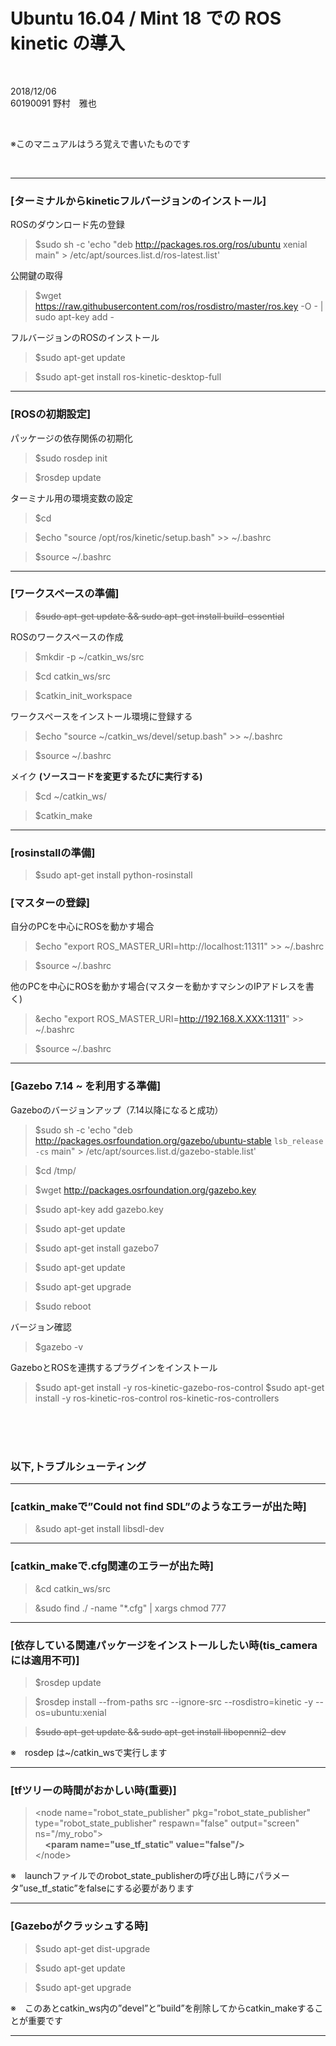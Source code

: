 # Ubuntu 16.04 / Mint 18 での ROS kinetic の導入  

<br />

2018/12/06  
60190091 野村　雅也  

<br />

※このマニュアルはうろ覚えで書いたものです

<br />

---

### [ターミナルからkineticフルバージョンのインストール]

ROSのダウンロード先の登録
> $sudo sh -c 'echo "deb http://packages.ros.org/ros/ubuntu xenial main" > /etc/apt/sources.list.d/ros-latest.list' 

公開鍵の取得
> $wget https://raw.githubusercontent.com/ros/rosdistro/master/ros.key -O - | sudo apt-key add - 

フルバージョンのROSのインストール
> $sudo apt-get update 

> $sudo apt-get install ros-kinetic-desktop-full  

---

### [ROSの初期設定]

パッケージの依存関係の初期化
> $sudo rosdep init

> $rosdep update

ターミナル用の環境変数の設定
> $cd

> $echo "source /opt/ros/kinetic/setup.bash" >> ~/.bashrc  

> $source ~/.bashrc

---

### [ワークスペースの準備]

> ~~$sudo apt-get update && sudo apt-get install build-essential~~

ROSのワークスペースの作成
> $mkdir -p ~/catkin_ws/src

> $cd catkin_ws/src

> $catkin_init_workspace  

ワークスペースをインストール環境に登録する
> $echo "source ~/catkin_ws/devel/setup.bash" >> ~/.bashrc

> $source ~/.bashrc

メイク **(ソースコードを変更するたびに実行する)**
> $cd ~/catkin_ws/

> $catkin_make

---

### [rosinstallの準備]

> $sudo apt-get install python-rosinstall



### [マスターの登録]

自分のPCを中心にROSを動かす場合
> $echo "export ROS_MASTER_URI=http://localhost:11311" >> ~/.bashrc

> $source ~/.bashrc

他のPCを中心にROSを動かす場合(マスターを動かすマシンのIPアドレスを書く)
> &echo "export ROS_MASTER_URI=http://192.168.X.XXX:11311" >> ~/.bashrc

> $source ~/.bashrc

---

### [Gazebo 7.14 ~ を利用する準備]

Gazeboのバージョンアップ（7.14以降になると成功）
> $sudo sh -c 'echo "deb http://packages.osrfoundation.org/gazebo/ubuntu-stable `lsb_release -cs` main" > /etc/apt/sources.list.d/gazebo-stable.list'

> $cd /tmp/

> $wget http://packages.osrfoundation.org/gazebo.key

> $sudo apt-key add gazebo.key

> $sudo apt-get update

> $sudo apt-get install gazebo7

> $sudo apt-get update

> $sudo apt-get upgrade

> $sudo reboot

バージョン確認
> $gazebo -v

GazeboとROSを連携するプラグインをインストール
> $sudo apt-get install -y ros-kinetic-gazebo-ros-control
> $sudo apt-get install -y ros-kinetic-ros-control ros-kinetic-ros-controllers


<br />
<br />
<br />



  
### 以下,トラブルシューティング  

---  

### [catkin_makeで”Could not find SDL”のようなエラーが出た時]

> &sudo apt-get install libsdl-dev

---

### [catkin_makeで.cfg関連のエラーが出た時]

> &cd catkin_ws/src

> &sudo find ./ -name "*.cfg" | xargs chmod 777

---

### [依存している関連パッケージをインストールしたい時(tis_cameraには適用不可)]

> $rosdep update

> $rosdep install --from-paths src --ignore-src --rosdistro=kinetic -y --os=ubuntu:xenial

> ~~$sudo apt-get update && sudo apt-get install libopenni2-dev~~

※　rosdep は~/catkin_wsで実行します

---

### [tfツリーの時間がおかしい時(重要)]

> &lt;node name="robot_state_publisher" pkg="robot_state_publisher" type="robot_state_publisher" respawn="false" output="screen" ns="/my_robo"&gt;  
> &nbsp;&nbsp;&nbsp;&nbsp;**&lt;param name="use_tf_static" value="false"/&gt;**  
> &lt;/node&gt;

※　launchファイルでのrobot_state_publisherの呼び出し時にパラメータ”use_tf_static”をfalseにする必要があります

---

### [Gazeboがクラッシュする時]

> $sudo apt-get dist-upgrade

> $sudo apt-get update

> $sudo apt-get upgrade

※　このあとcatkin_ws内の”devel”と”build”を削除してからcatkin_makeすることが重要です

---

